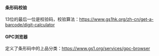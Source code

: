 #### 条形码校验
13位的最后一位是校验码，校验算法：https://www.gs1hk.org/zh-cn/get-a-barcode/digit-calculator  

#### GPC浏览器
定义了条形码中的上品分类：https://www.gs1.org/services/gpc-browser  

